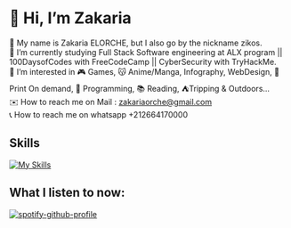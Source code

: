 # 💫 Hi, I’m Zakaria

👋 My name is Zakaria ELORCHE, but I also go by the nickname zikos.<br>
🌱 I’m currently studying Full Stack Software engineering at ALX program || 100DaysofCodes with FreeCodeCamp || CyberSecurity with TryHackMe.<br>
👀 I’m interested in 🎮 Games, 😽 Anime/Manga, Infography, WebDesign, 👕 Print On demand, 💾 Programming, 📚 Reading, ⛺Tripping & Outdoors...<br>
✉️ How to reach me on Mail : zakariaorche@gmail.com<br>
📞 How to reach me on whatsapp +212664170000<br>

## Skills

[![My Skills](https://skillicons.dev/icons?i=ae,ai,bash,c,codepen,css,devto,discord,emacs,figma,git,github,grafana,heroku,html,instagram,linux,mysql,php,powershell,ps,python,r,raspberrypi,vim,visualstudio,vscode,wordpress&theme=light)](https://skillicons.dev)

## What I listen to now:
[![spotify-github-profile](https://spotify-github-profile.vercel.app/api/view?uid=anhu213hdp1zgt19mp21c4ypk&cover_image=true&theme=natemoo-re&show_offline=false&background_color=121212&interchange=true&bar_color=53b14f&bar_color_cover=false)](https://spotify-github-profile.vercel.app/api/view?uid=anhu213hdp1zgt19mp21c4ypk&redirect=true)
